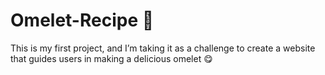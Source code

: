 # Omelet-Recipe 🍳
This is my first project, and I’m taking it as a challenge to create a website that guides users in making a delicious omelet 😋
